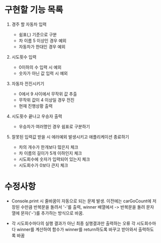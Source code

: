 # 구현할 기능 목록

1. 경주 할 자동차 입력
   - 쉼표(,) 기준으로 구분
   - 차 이름 5 이상인 경우 예외
   - 자동차가 한대인 경우 예외
2. 시도횟수 입력

   - 0이하의 수 입력 시 예외
   - 숫자가 아닌 값 입력 시 예외

3. 자동자 전진시키기

   - 0에서 9 사이에서 무작위 값 추출
   - 무작위 값이 4 이상일 경우 전진
   - 현재 진행상황 출력

4. 시도횟수 끝나고 우승자 출력

   - 우승자가 여러명인 경우 쉼표로 구분하기

5. 잘못된 입력값 받을 시 에러예외 발생시키고 애플리케이션 종료하기
   - 차의 개수가 한개보다 많은지 체크
   - 차 이름의 길이가 5개 이하인지 체크
   - 시도회수에 숫자가 입력되어 있는지 체크
   - 시도회수가 0보다 큰지 체크

# 수정사항

- Console.print 시 줄바꿈이 자동으로 되는 문제 발생.
  이전에는 carGoCount에 저장된 수만큼 반복문을 돌려서 '-'를 출력,
  winner 배열에서
  -> 반복문을 돌려 문자열에 문자('-')를 추가하는 방식으로 바꿈.

- 각 시도회수마다의 실행 결과가 아닌 최종 실행결과만 출력하는 오류
  각 시도회수마다 winner를 계산하여 함수가 winner를 return하도록 바꾸고 받아와서 출력하도록 바꿈
